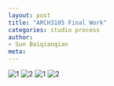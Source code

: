 ```yaml
---
layout: post
title: "ARCH3105 Final Work"
categories: studio process
author:
- Sun Baiqianqian
meta:
---
```




![1](assets/PNG12.16.png)
![2](assets/PNG12.162.png)
![1](https://github.com/SunBaiqianqian/SunBaiqianqian-Portfolio/blob/master/assets/12..png?raw=true)
![2](https://github.com/SunBaiqianqian/SunBaiqianqian-Portfolio/blob/master/assets/12.2.png?raw=true)
